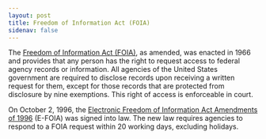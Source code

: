 ```yaml
---
layout: post
title: Freedom of Information Act (FOIA)
sidenav: false
---
```

The [Freedom of Information Act (FOIA)](https://www.foia.gov/), as amended, was enacted in 1966 and provides that any person has the right to request access to federal agency records or information. All agencies of the United States government are required to disclose records upon receiving a written request for them, except for those records that are protected from disclosure by nine exemptions. This right of access is enforceable in court.

On October 2, 1996, the [Electronic Freedom of Information Act Amendments of 1996](https://www.justice.gov/oip/blog/foia-update-freedom-information-act-5-usc-sect-552-amended-public-law-no-104-231-110-stat) (E-FOIA) was signed into law. The new law requires agencies to respond to a FOIA request within 20 working days, excluding holidays.